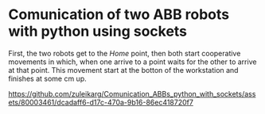 # Comunication of two ABB robots with python using sockets

First, the two robots get to the _Home_ point, then both start cooperative movements in which, when one arrive to a point waits for the other to arrive at that point. This movement start at the botton of the workstation and finishes at some cm up. 

https://github.com/zuleikarg/Comunication_ABBs_python_with_sockets/assets/80003461/dcadaff6-d17c-470a-9b16-86ec418720f7



